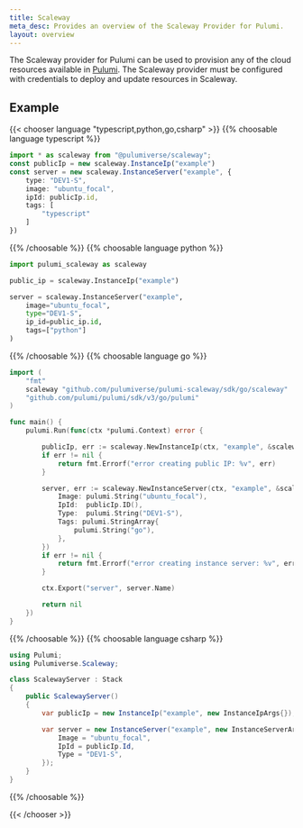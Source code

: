 ```yaml
---
title: Scaleway
meta_desc: Provides an overview of the Scaleway Provider for Pulumi.
layout: overview
---
```


The Scaleway provider for Pulumi can be used to provision any of the cloud resources available in [Pulumi](https://www.scaleway.com/).
The Scaleway provider must be configured with credentials to deploy and update resources in Scaleway.

## Example

{{< chooser language "typescript,python,go,csharp" >}}
{{% choosable language typescript %}}

```typescript
import * as scaleway from "@pulumiverse/scaleway";
const publicIp = new scaleway.InstanceIp("example")
const server = new scaleway.InstanceServer("example", {
    type: "DEV1-S",
    image: "ubuntu_focal",
    ipId: publicIp.id,
    tags: [
        "typescript"
    ]
})
```

{{% /choosable %}}
{{% choosable language python %}}

```python
import pulumi_scaleway as scaleway

public_ip = scaleway.InstanceIp("example")

server = scaleway.InstanceServer("example",
    image="ubuntu_focal",
    type="DEV1-S",
    ip_id=public_ip.id,
    tags=["python"]
)
```

{{% /choosable %}}
{{% choosable language go %}}

```go
import (
	"fmt"
	scaleway "github.com/pulumiverse/pulumi-scaleway/sdk/go/scaleway"
	"github.com/pulumi/pulumi/sdk/v3/go/pulumi"
)

func main() {
	pulumi.Run(func(ctx *pulumi.Context) error {

		publicIp, err := scaleway.NewInstanceIp(ctx, "example", &scaleway.InstanceIpArgs{})
		if err != nil {
			return fmt.Errorf("error creating public IP: %v", err)
		}

		server, err := scaleway.NewInstanceServer(ctx, "example", &scaleway.InstanceServerArgs{
			Image: pulumi.String("ubuntu_focal"),
			IpId:  publicIp.ID(),
			Type:  pulumi.String("DEV1-S"),
			Tags: pulumi.StringArray{
				pulumi.String("go"),
			},
		})
		if err != nil {
			return fmt.Errorf("error creating instance server: %v", err)
		}

		ctx.Export("server", server.Name)

		return nil
	})
}
```

{{% /choosable %}}
{{% choosable language csharp %}}

```csharp
using Pulumi;
using Pulumiverse.Scaleway;

class ScalewayServer : Stack
{
    public ScalewayServer()
    {
        var publicIp = new InstanceIp("example", new InstanceIpArgs{});

        var server = new InstanceServer("example", new InstanceServerArgs{
            Image = "ubuntu_focal",
            IpId = publicIp.Id,
            Type = "DEV1-S",
        });
    }
}
```

{{% /choosable %}}

{{< /chooser >}}
